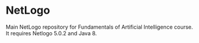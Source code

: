 # NetLogo
Main NetLogo repository for Fundamentals of Artificial Intelligence course.
It requires Netlogo 5.0.2 and Java 8.
